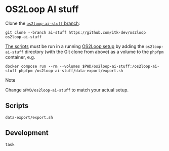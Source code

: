 # OS2Loop AI stuff

Clone the [`os2loop-ai-stuff` branch](https://github.com/itk-dev/os2loop/tree/ai-stuff):

``` shell
git clone --branch ai-stuff https://github.com/itk-dev/os2loop os2loop-ai-stuff
```

[The scripts](#scripts) must be run in a running [OS2Loop setup](https://github.com/itk-dev/os2loop) by adding the
`os2loop-ai-stuff` directory (with the Git clone from above) as a volume to the `phpfpm` container, e.g.

``` shell
docker compose run --rm --volumes $PWD/os2loop-ai-stuff:/os2loop-ai-stuff phpfpm /os2loop-ai-stuff/data-export/export.sh
```

> [!NOTE]
> Change `$PWD/os2loop-ai-stuff` to match your actual setup.

## Scripts

``` shell
data-export/export.sh
```

## Development

``` shell
task
```
